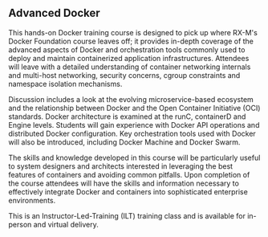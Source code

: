## Advanced Docker

This hands-on Docker training course is designed to pick up where RX-M's Docker Foundation course leaves off; it provides in-depth coverage of the advanced aspects of Docker and orchestration tools commonly used to deploy and maintain containerized application infrastructures. Attendees will leave with a detailed understanding of container networking internals and multi-host networking, security concerns, cgroup constraints and namespace isolation mechanisms.

Discussion includes a look at the evolving microservice-based ecosystem and the relationship between Docker and the Open Container Initiative (OCI) standards. Docker architecture is examined at the runC, containerD and Engine levels. Students will gain experience with Docker API operations and distributed Docker configuration. Key orchestration tools used with Docker will also be introduced, including Docker Machine and Docker Swarm.

The skills and knowledge developed in this course will be particularly useful to system designers and architects interested in leveraging the best features of containers and avoiding common pitfalls. Upon completion of the course attendees will have the skills and information necessary to effectively integrate Docker and containers into sophisticated enterprise environments.

This is an Instructor-Led-Training (ILT) training class and is available for in-person and virtual delivery.
